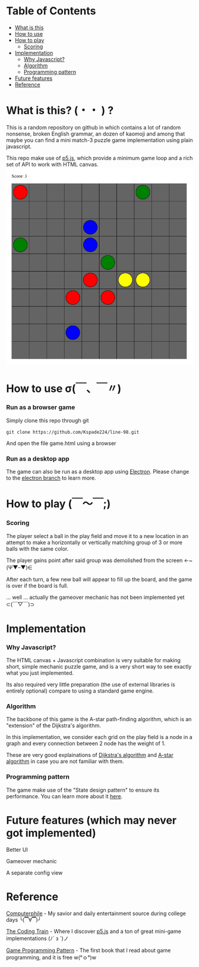 # Table of Contents
* [What is this](#what-is-this---)
* [How to use](#how-to-use-σ)
* [How to play](#how-to-play-)
    * [Scoring](#scoring)
* [Implementation](#implementation)
    * [Why Javascript?](#why-javascript)
    * [Algorithm](#algorithm)
    * [Programming pattern](#programming-pattern)
* [Future features](#future-features-which-may-never-got-implemented)
* [Reference](#reference)

# What is this? (・・ ) ?
This is a random repository on github in which contains a lot of random nonsense, broken English grammar, an dozen of kaomoji and among that maybe you can find a mini match-3 puzzle game implementation using plain javascript.

This repo make use of [p5.js](https://p5js.org/), which provide a minimum game loop and a rich set of API to work with HTML canvas.
![Game preview](/images/image.png)
# How to use σ(￣、￣〃)
### Run as a browser game
Simply clone this repo through git
```
git clone https://github.com/Kspade224/line-98.git
```
And open the file game.html using a browser
### Run as a desktop app
The game can also be run as a desktop app using [Electron](https://electron.atom.io/). Please change to the [electron branch](https://github.com/Kspade224/line-98/tree/electron) to learn more.
# How to play (￣～￣;)
### Scoring
The player select a ball in the play field and move it to a new location in an attempt to make a horizontally or vertically matching group of 3 or more balls with the same color.

The player gains point after said group was demolished from the screen 	←~(Ψ▼ｰ▼)∈

After each turn, a few new ball will appear to fill up the board, and the game is over if the board is full.

... well ... actually the gameover mechanic has not been implemented yet ⊂(￣▽￣)⊃
# Implementation
### Why Javascript?
The HTML canvas + Javascript combination is very suitable for making short, simple mechanic puzzle game, and is a very short way to see exactly what you just implemented.

Its also required very little preparation (the use of external libraries is entirely optional) compare to using a standard game engine.
### Algorithm
The backbone of this game is the A-star path-finding algorithm, which is an "extension" of the Dijkstra's algorithm.

In this implementation, we consider each grid on the play field is a node in a graph and every connection between 2 node has the weight of 1.

These are very good explainations of [Dijkstra's algorithm](https://www.youtube.com/watch?v=GazC3A4OQTE) and [A-star algorithm](https://www.youtube.com/watch?v=ySN5Wnu88nE) in case you are not familiar with them.
### Programming pattern
The game make use of the "State design pattern" to ensure its performance. You can learn more about it [here](http://gameprogrammingpatterns.com/state.html).
# Future features (which may never got implemented)
Better UI

Gameover mechanic

A separate config view
# Reference
[Computerphile](https://www.youtube.com/user/Computerphile) - My savior and daily entertainment source during college days ╰(▔∀▔)╯

[The Coding Train](https://www.youtube.com/user/shiffman) - Where I discover [p5.js](https://p5js.org/) and a ton of great mini-game implementations 
(ﾉ´ з `)ノ

[Game Programming Pattern](http://gameprogrammingpatterns.com/contents.html) - The first book that I read about game programming, and it is free w(°ｏ°)w